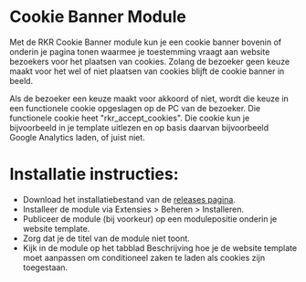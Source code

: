 Cookie Banner Module
====================

Met de RKR Cookie Banner module kun je een cookie banner bovenin of onderin je pagina tonen waarmee je toestemming vraagt aan website bezoekers voor het plaatsen van cookies. Zolang de bezoeker geen keuze maakt voor het wel of niet plaatsen van cookies blijft de cookie banner in beeld.

Als de bezoeker een keuze maakt voor akkoord of niet, wordt die keuze in een functionele cookie opgeslagen op de PC van de bezoeker. Die functionele cookie heet "rkr_accept_cookies". Die cookie kun je bijvoorbeeld in je template uitlezen en op basis daarvan bijvoorbeeld Google Analytics laden, of juist niet.



# Installatie instructies:
* Download het installatiebestand van de [releases pagina](https://github.com/renekreijveld/RKR-Cookie-Banner-module/releases).
* Installeer de module via Extensies > Beheren > Installeren.
* Publiceer de module (bij voorkeur) op een modulepositie onderin je website template.
* Zorg dat je de titel van de module niet toont.
* Kijk in de module op het tabblad Beschrijving hoe je de website template moet aanpassen om conditioneel zaken te laden als cookies zijn toegestaan.
